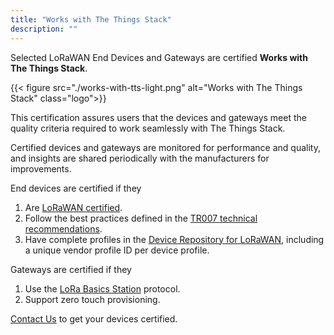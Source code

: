 ```yaml
---
title: "Works with The Things Stack"
description: ""
---
```


Selected LoRaWAN End Devices and Gateways are certified **Works with The Things Stack**.

<!--more-->

{{< figure src="./works-with-tts-light.png" alt="Works with The Things Stack" class="logo">}}

This certification assures users that the devices and gateways meet the quality criteria required to work seamlessly with The Things Stack.

Certified devices and gateways are monitored for performance and quality, and insights are shared periodically with the manufacturers for improvements.

End devices are certified if they

1. Are [LoRaWAN certified](https://lora-alliance.org/quick_links/lorawan-certification/).
2. Follow the best practices defined in the [TR007 technical recommendations](https://resources.lora-alliance.org/document/tr007-developing-lorawan-devices-v1-0-0).
3. Have complete profiles in the [Device Repository for LoRaWAN](https://github.com/TheThingsNetwork/lorawan-devices), including a unique vendor profile ID per device profile.

Gateways are certified if they

1. Use the [LoRa Basics Station](https://www.thethingsindustries.com/docs/gateways/concepts/lora-basics-station/) protocol.
2. Support zero touch provisioning.

[Contact Us](https://www.thethingsindustries.com/contact/) to get your devices certified.
